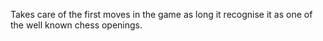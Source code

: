 Takes care of the first moves in the game as long it recognise it as one of the well known chess openings.